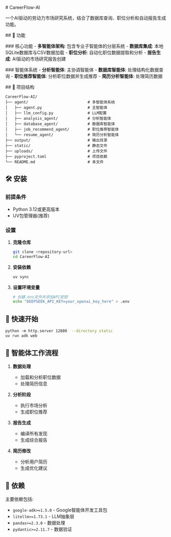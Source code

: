 # CareerFlow-AI

一个AI驱动的劳动力市场研究系统，结合了数据库查询、职位分析和自动报告生成功能。

## 🚀 功能

### 核心功能
- **多智能体架构**: 包含专业子智能体的分层系统
- **数据库集成**: 本地SQLite数据库与CSV数据加载
- **职位分析**: 自动化职位数据提取和分析
- **报告生成**: AI驱动的市场研究报告创建

### 智能体系统
- **分析智能体**: 主协调智能体
- **数据库智能体**: 处理结构化数据查询
- **职位推荐智能体**: 分析职位数据并生成推荐
- **简历分析智能体**: 处理简历数据

## 📁 项目结构

```
CareerFlow-AI/
├── agent/                          # 多智能体系统
│   ├── agent.py                    # 主智能体
│   ├── llm_config.py               # LLM配置
│   ├── analysis_agent/             # 分析智能体
│   ├── database_agent/             # 数据库智能体
│   ├── job_recommend_agent/        # 职位推荐智能体
│   └── resume_agent/               # 简历分析智能体
├── output/                         # 输出目录
├── static/                         # 静态文件
├── uploads/                        # 上传文件
├── pyproject.toml                  # 项目依赖
└── README.md                       # 本文件
```

## 🛠️ 安装

### 前提条件
- Python 3.12或更高版本
- UV包管理器(推荐)

### 设置

1. **克隆仓库**
   ```bash
   git clone <repository-url>
   cd CareerFlow-AI
   ```

2. **安装依赖**
   ```bash
   uv sync
   ```

3. **设置环境变量**
   ```bash
   # 创建.env文件并添加API密钥
   echo "DEEPSEEK_API_KEY=your_openai_key_here" > .env
   ```

## 🚀 快速开始

```bash
python -m http.server 12800  --directory static
uv run adk web
```

## 🤖 智能体工作流程

1. **数据处理**
   - 加载和分析职位数据
   - 处理简历信息

2. **分析阶段**
   - 执行市场分析
   - 生成职位推荐

3. **报告生成**
   - 编译所有发现
   - 生成综合报告

4. **简历修改**
   - 分析用户简历
   - 生成优化建议

## 📝 依赖

主要依赖包括:
- `google-adk>=1.5.0` - Google智能体开发工具包
- `litellm>=1.73.1` - LLM抽象层
- `pandas>=2.3.0` - 数据处理
- `pydantic>=2.11.7` - 数据验证
